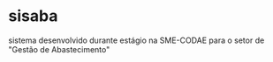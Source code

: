 # sisaba
sistema desenvolvido durante estágio na SME-CODAE para o setor de "Gestão de Abastecimento"
